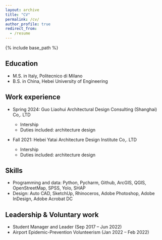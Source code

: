 ```yaml
---
layout: archive
title: "CV"
permalink: /cv/
author_profile: true
redirect_from:
  - /resume
---
```


{% include base_path %}

Education
------
* M.S. in Italy, Politecnico di Milano
* B.S. in China, Hebei University of Engineering

Work experience
------
* Spring 2024: Guo Liaohui Architectural Design Consulting (Shanghai) Co,. LTD
  * Intership
  * Duties included: architecture design

* Fall 2021: Hebei Yatai Architecture Design Institute Co,. LTD
  * Intership
  * Duties included: architecture design

Skills
------
* Programming and data: Python, Pycharm, Github, ArcGIS, QGIS, OpenStreetMap, SPSS, Yolo, SHAP
* Design: Auto CAD, SketchUp, Rhinoceros, Adobe Photoshop, Adobe InDesign, Adobe Acrobat DC

Leadership & Voluntary work
------
* Student Manager and Leader (Sep 2017 – Jun 2022)
* Airport Epidemic-Prevention Volunteerism (Jan 2022 – Feb 2022)
